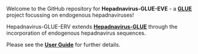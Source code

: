 Welcome to the GitHub repository for **Hepadnavirus-GLUE-EVE** - a **[GLUE](http://glue-tools.cvr.gla.ac.uk)** project focussing on endogenous hepadnaviruses!

Hepadnavirus-GLUE-ERV extends **[Hepadnavirus-GLUE](https://github.com/giffordlabcvr/Hepadnaviridae-GLUE)** through the incorporation of endogenous hepadnavirus sequences.

Please see the **[User Guide](https://github.com/giffordlabcvr/Hepadnaviridae-GLUE/wiki)** for further details.
